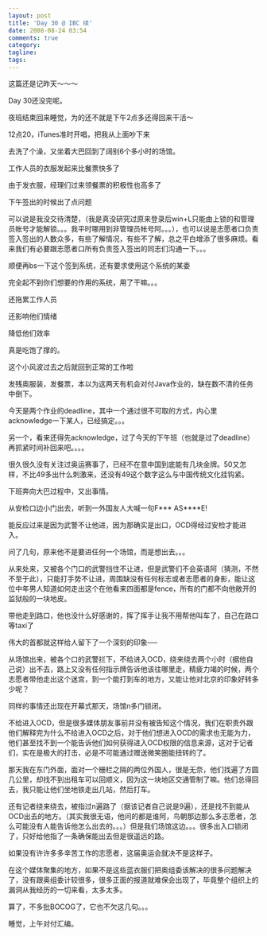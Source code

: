 ```yaml
---
layout: post
title: 'Day 30 @ IBC 续'
date: 2008-08-24 03:54
comments: true
category: 
tagline: 
tags:
---
```

    

这篇还是记昨天～～～

  

Day 30还没完呢。

  

夜班结束回来睡觉，为的还不就是下午2点多还得回来干活～

  

12点20，iTunes准时开唱，把我从上面吵下来

  

去洗了个澡，又坐着大巴回到了阔别6个多小时的场馆。

  

工作人员的衣服发起来比餐票快多了

  

由于发衣服，经理们过来领餐票的积极性也高多了

  

下午签出的时候出了点问题

  

可以说是我没交待清楚，（我是真没研究过原来登录后win+L只能由上锁的和管理员帐号才能解锁。。。我平时哪用到非管理员帐号阿。。。），也可以说是志愿者口负责签入签出的人数众多，有些了解情况，有些不了解，总之平白增添了很多麻烦。看来我们有必要跟志愿者口所有负责签入签出的同志们沟通一下。。。

顺便再bs一下这个签到系统，还有要求使用这个系统的某委

完全起不到你们想要的作用的系统，用了干嘛。。。

还拖累工作人员

还影响他们情绪

降低他们效率

  

真是吃饱了撑的。

  

  

这个小风波过去之后就回到正常的工作啦

  

发残奥服装，发餐票，本以为这两天有机会对付Java作业的，缺在数不清的任务中倒下。

  

今天是两个作业的deadline，其中一个通过很不可取的方式，内心里acknowledge一下某人，已经搞定。。。

另一个，看来还得先acknowledge，过了今天的下午班（也就是过了deadline）再抓紧时间补回来吧。。。。

  

很久很久没有关注过奥运赛事了，已经不在意中国到底能有几块金牌。50又怎样，不比49多出什么刺激来，还没有49这个数字这么与中国传统文化挂钩紧。

  

下班奔向大巴过程中，又出事情。

从安检口边小门出去，听到一外国友人大喊一句F*** AS****E!

能反应过来是因为武警不让他进，因为那确实是出口，OCD得经过安检才能进入。

问了几句，原来他不是要进任何一个场馆，而是想出去。。。

从来处来，又被各个门口的武警挡住不让进，但是武警们不会英语阿（猜测，不然不至于此），只能打手势不让进，周围缺没有任何标志或者志愿者的身影，能让这位中年男人知道如何走出这个在他看来四面都是fence，所有的门都不向他敞开的监狱般的一块地皮。

带他走到路口，他也没什么好感谢的，挥了挥手让我不用帮他叫车了，自己在路口等taxi了

伟大的首都就这样给人留下了一个深刻的印象──

从场馆出来，被各个口的武警拦下，不给进入OCD，绕来绕去两个小时（据他自己说）出不去，路上又没有任何指示牌告诉他该往哪里走，精疲力竭的时候，两个志愿者带他走出这个迷宫，到一个能打到车的地方，又能让他对北京的印象好转多少呢？

  

同样的事情还出现在开幕式那天，场馆n多门锁闭。

不给进入OCD，但是很多媒体朋友事前并没有被告知这个情况，我们在职责外跟他们解释完为什么不给进入OCD之后，对于他们想进入OCD的需求也无能为力，他们甚至找不到一个能告诉他们如何获得进入OCD权限的信息来源，这对于记者们，实在是极大的打击，必是不可能通过赠送微笑圈能扭转的了。

那天我在东门外面，面对一个栅栏之隔的两位外国人，很是无奈，他们找遍了方圆几公里，却找不到出租车可以回顺义，因为这一块地区交通管制了嘛。他们总得回去，我只能让他们坐地铁走出几站，然后打车。

还有记者绕来绕去，被指过n遍路了（据该记者自己说是9遍），还是找不到能从OCD出去的地方。（其实我很无语，他问的都是谁阿，鸟朝那边那么多志愿者，怎么可能没有人能告诉他怎么出去的。。。）但是我们场馆这边。。。很多出入口锁闭了，只好给他指了一条确保能出去但是很遥远的路。

  

如果没有许许多多辛苦工作的志愿者，这届奥运会就决不是这样子。

在这个媒体聚集的地方，如果不是这些蓝衣服们把奥组委该解决的很多问题解决了，没有跟奥组委计较很多，很多正面的报道就难保会出现了，毕竟整个组织上的漏洞从我经历的一切来看，太多太多。

  

算了，不多批BOCOG了，它也不欠这几句。。。

  

睡觉，上午对付汇编。

